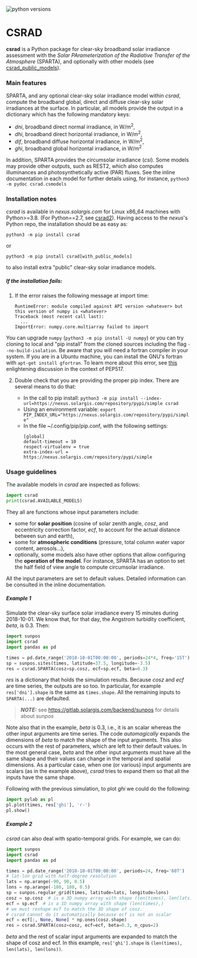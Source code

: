 ![python versions](https://img.shields.io/badge/python-3.8%2C%203.9%2C%203.10-blue.svg)

# CSRAD

**csrad** is a Python package for clear-sky broadband solar irradiance assessment with the *Solar PArameterization of the Radiative Transfer of the Atmosphere* (SPARTA), and optionally with other models (see [csrad_public_models](https://gitlab.solargis.com/backend/csrad_public_models)).

### Main features

SPARTA, and any optional clear-sky solar irradiance model within *csrad*, compute the broadband global, direct and diffuse clear-sky solar irradiances at the surface. In particular, all models provide the output in a dictionary which has the following mandatory keys:

- *dni*, broadband direct normal irradiance, in W/m<sup>2</sup>,
- *dhi*, broadband direct horizontal irradiance, in W/m<sup>2</sup>,
- *dif*, broadband diffuse horizontal irradiance, in W/m<sup>2</sup>,
- *ghi*, broadband global horizontal irradiance, in W/m<sup>2</sup>

In addition, SPARTA provides the circumsolar irradiance (*csi*). Some models may provide other outputs, such as REST2, which also computes illuminances and photosynthetically active (PAR) fluxes. See the inline documentation in each model for further details using, for instance,
```python3 -m pydoc csrad.csmodels```

### Installation notes

*csrad* is available in *nexus.solargis.com* for Linux x86_64 machines with Python>=3.8. (For Python==2.7, see [csrad2](https://gitlab.solargis.com/backend/csrad2)). Having access to the *nexus*'s Python repo, the installation should be as easy as:

```python3 -m pip install csrad```

or

```python3 -m pip install csrad[with_public_models]```

to also install extra "public" clear-sky solar irradiance models.

##### If the installation fails:

1. If the error raises the following message at import time:

   ```
   RuntimeError: module compiled against API version <whatever> but this version of numpy is <whatever>
   Traceback (most recent call last):
     ...
   ImportError: numpy.core.multiarray failed to import
   ```
  
  You can upgrade `numpy` (`python3 -m pip install -U numpy`) or you can try cloning to local and "pip install" from the cloned sources including the flag ```--no-build-isolation```. Be aware that you will need a fortran compiler in your system. If you are in a Ubuntu machine, you can install the GNU's fortran with ```apt-get install gfortran```. To learn more about this error, see [this](https://discuss.python.org/t/pep-517-how-to-pick-compatible-build-dependencies/2460) enlightening discussion in the context of PEP517.

2. Double check that you are providing the proper pip index. There are several means to do that:

   - In the call to pip install:
     ```python3 -m pip install --index-url=https://nexus.solargis.com/repository/pypi/simple csrad```
   - Using an environment variable:
     ```export PIP_INDEX_URL="https://nexus.solargis.com/repository/pypi/simple"```
   - In the file ~/.config/pip/pip.conf, with the following settings:
     ```
     [global]
     default-timeout = 10
     respect-virtualenv = true
     extra-index-url = https://nexus.solargis.com/repository/pypi/simple
     ```

### Usage guidelines

The available models in *csrad* are inspected as follows:

```python
import csrad
print(csrad.AVAILABLE_MODELS)
```

They all are functions whose input parameters include:
- some for **solar position** (cosine of solar zenith angle, *cosz*, and eccentricity correction factor, *ecf*, to account for the actual distance between sun and earth),
- some for **atmospheric conditions** (pressure, total column water vapor content, aerosols...),
- optionally, some models also have other options that allow configuring the **operation of the model**. For instance, SPARTA has an option to set the half field of view angle to compute circumsolar irradiance.

All the input parameters are set to default values. Detailed information can be consulted in the inline documentation.

##### Example 1
Simulate the clear-sky surface solar irradiance every 15 minutes during 2018-10-01. We know that, for that day, the Angstrom turbidity coefficient, _beta_, is 0.3. Then:

```python
import sunpos
import csrad
import pandas as pd

times = pd.date_range('2018-10-01T00:00:00', periods=24*4, freq='15T')
sp = sunpos.sites(times, latitude=37.5, longitude=-3.5)
res = csrad.SPARTA(cosz=sp.cosz, ecf=sp.ecf, beta=0.3)
```

*res* is a dictionary that holds the simulation results. Because *cosz* and *ecf* are time series, the outputs are so too. In particular, for example `res['dni'].shape` is the same as `times.shape`. All the remaining inputs to ```SPARTA(...)``` are defaulted.

> **_NOTE:_** see https://gitlab.solargis.com/backend/sunpos for details about *sunpos*

Note also that in the example, *beta* is 0.3, i.e., it is an scalar whereas the other input arguments are time series. The code _automagically_ expands the dimensions of *beta* to match the shape of the input arguments. This also occurs with the rest of parameters, which are left to their default values. In the most general case, *beta* and the other input arguments must have all the same shape and their values can change in the temporal and spatial dimensions. As a particular case, when one (or various) input arguments are scalars (as in the example above), *csrad* tries to expand them so that all the inputs have the same shape.

Following with the previous simulation, to plot *ghi* we could do the following:

```python
import pylab as pl
pl.plot(times, res['ghi'], 'r-')
pl.show()
```

##### Example 2

*csrad* can also deal with spatio-temporal grids. For example, we can do:

```python
import sunpos
import csrad
import pandas as pd

times = pd.date_range('2018-10-01T00:00:00', periods=24, freq='60T')
# lat-lon grid with half-degree resolution
lats = np.arange(-90, 90, 0.5)
lons = np.arange(-180, 180, 0.5)
sp = sunpos.regular_grid(times, latitude=lats, longitude=lons)
cosz = sp.cosz  # is a 3D numpy array with shape (len(times), len(lats), len(lons))
ecf = sp.ecf  # is a 1D numpy array with shape (len(times),)
# we must reshape ecf to match the 3D shape of cosz.
# csrad cannot do it automatically because ecf is not an scalar
ecf = ecf[:, None, None] * np.ones(cosz.shape)
res = csrad.SPARTA(cosz=cosz, ecf=ecf, beta=0.3, n_cpus=2)
```
*beta* and the rest of scalar input arguments are expanded to match the shape of cosz and ecf. In this example, `res['ghi'].shape` is `(len(times), len(lats), len(lons))`.

